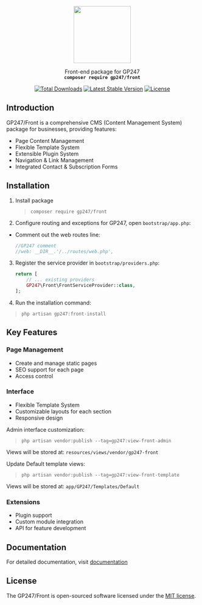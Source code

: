 <p align="center">
    <img src="https://static.gp247.net/logo/logo.png" width="150">
</p>
<p align="center">Front-end package for GP247<br>
    <code><b>composer require gp247/front</b></code></p>

<p align="center">
<a href="https://packagist.org/packages/gp247/front"><img src="https://poser.pugx.org/gp247/front/d/total.svg" alt="Total Downloads"></a>
<a href="https://packagist.org/packages/gp247/front"><img src="https://poser.pugx.org/gp247/front/v/stable.svg" alt="Latest Stable Version"></a>
<a href="https://packagist.org/packages/gp247/front"><img src="https://poser.pugx.org/gp247/front/license.svg" alt="License"></a>
</p>


## Introduction

GP247/Front is a comprehensive CMS (Content Management System) package for businesses, providing features:

- Page Content Management
- Flexible Template System
- Extensible Plugin System  
- Navigation & Link Management
- Integrated Contact & Subscription Forms

## Installation

1. Install package

    >`composer require gp247/front`


2. Configure routing and exceptions for GP247, open `bootstrap/app.php`:

  - Comment out the web routes line:

    ```php
    //GP247 comment
    //web: __DIR__.'/../routes/web.php',
    ```


3. Register the service provider in `bootstrap/providers.php`:
    ```php
    return [
        // ... existing providers
        GP247\Front\FrontServiceProvider::class,
    ];
    ```

4. Run the installation command:
>`php artisan gp247:front-install`

## Key Features

### Page Management
- Create and manage static pages
- SEO support for each page
- Access control

### Interface
- Flexible Template System
- Customizable layouts for each section
- Responsive design

Admin interface customization:
>`php artisan vendor:publish --tag=gp247:view-front-admin`

Views will be stored at: `resources/views/vendor/gp247-front`

Update Default template views:

>`php artisan vendor:publish --tag=gp247:view-front-template`

Views will be stored at: `app/GP247/Templates/Default`

### Extensions
- Plugin support
- Custom module integration
- API for feature development

## Documentation
For detailed documentation, visit [documentation](https://gp247.net/en/docs)

## License
The GP247/Front is open-sourced software licensed under the [MIT license](https://opensource.org/licenses/MIT).
